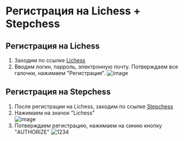 # Регистрация на Lichess + Stepchess

## Регистрация на Lichess
1. Заходим по ссылке [Lichess](https://lichess.org/ru/signup)
2. Вводим логин, парроль, электронную почту. Потверждаем все галочки, нажимаем "Регистрация".
![image](https://github.com/user-attachments/assets/4269a8f2-ffe2-4df8-ae36-37b67026197a)

## Регистрация на Stepchess
1. После регистрации на Lichess, заходим по ссылке [Stepchess](https://stepchess.ru/login)
2. Нажимаем на значок "Lichess"   
![image](https://github.com/user-attachments/assets/fbb4b858-34c4-4b58-9d90-7511c86325da)
4. Потверждаем регистрацию, нажимаем на синию кнопку "AUTHORIZE"
![1234](https://github.com/user-attachments/assets/7f1f4457-cf25-42a5-b79c-863b4e230695)
